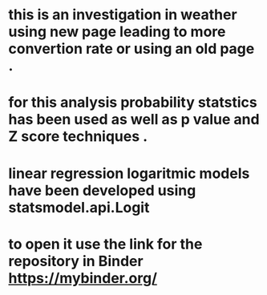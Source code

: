 # this is an investigation in weather using new page leading to more convertion rate or using an old page . 
# for this analysis probability statstics has been used as well as p value and Z score techniques .
# linear regression logaritmic models have been developed using statsmodel.api.Logit
# to open it use the link for the repository in Binder https://mybinder.org/

